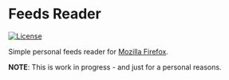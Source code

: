 # Feeds Reader

[![License](https://img.shields.io/badge/license-MPL-blue.svg)](https://www.mozilla.org/MPL/2.0/)

Simple personal feeds reader for [Mozilla Firefox](https://www.mozilla.org/firefox).

__NOTE__: This is work in progress - and just for a personal reasons.

